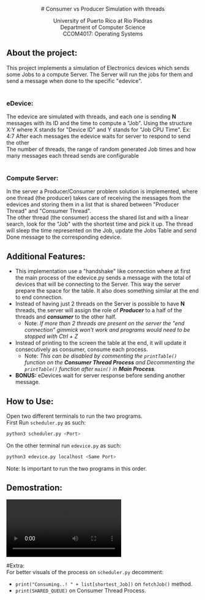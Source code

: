 <p align="center">
# Consumer vs Producer Simulation with threads
</p>
<p align="center">
University of Puerto Rico at Rio Piedras
  </br>
Department of Computer Science
  </br>
CCOM4017: Operating Systems
  </p>
  
## About the project:
This project implements a simulation of Electronics devices which sends some Jobs to a compute Server. The Server will run the jobs for them
and send a message when done to the specific "edevice". 
</br>
</br>
### eDevice:
The edevice are simulated with threads, and each one is sending **N** messages with its ID and the time to compute a "Job". Using the structure X:Y
where X stands for "Device ID" and Y stands for "Job CPU Time".  Ex: 4:7  After each messages the edevice waits for server to respond to send the other</br>
The number of threads, the range of random generated Job times and how many messages each thread sends are configurable
</br>
</br>
### Compute Server:
In the server a Producer/Consumer problem solution is implemented, where one thread (the producer) takes care of receiving the messages from the edevices and storing them in a list that is shared between "Producer Thread" and "Consumer Thread". </br> The other thread (the consumer) access the shared list and with a
linear search, look for the "Job" with the shortest time and pick it up. The thread will sleep the time represented on the Job, update the Jobs Table and send
Done message to the corresponding edevice.

## Additional Features:
  - This implementation use a "handshake" like connection where at first the main process of the edevice.py sends a message with the total of devices
    that will be connecting to the Server. This way the server prepare the space for the table. It also does something similar at the end to end connection. </br>
  - Instead of having just 2 threads on the Server is possible to have **N** threads, the server will assign the role of ***Producer*** to a half of the threads and 
    ***consumer*** to the other half.
    - Note: *If more than 2 threads are present on the server the "end connection" gimmick won't work and programs would need to be stopped with Ctrl + Z*
  - Instead of printing to the screen the table at the end, it will update it consecutively as consumer, consume each process.
    - Note: *This can be disabled by commenting the `printTable()` function on the **Consumer Thread Process** and Decommenting the `printTable()` function after 
            `main()` in **Main Process**.*
  - **BONUS:** eDevices wait for server response before sending another message.

## How to Use:
Open two different terminals to run the two programs. </br>
First Run `scheduler.py` as such: </br>
```bash
python3 scheduler.py <Port>
```
On the other terminal run `edevice.py` as such: </br>
```bash
python3 edevice.py localhost <Same Port>
```
Note: Is important to run the two programs in this order.

## Demostration: </br>

![Programs-Demo](https://user-images.githubusercontent.com/55097377/134273246-02826cc0-73da-4867-be2e-328ec84ea9cb.mov)

#Extra: </br>
For better visuals of the process on `scheduler.py` decomment:
  - `print("Consuming..! " + list[shortest_Job])` on ``fetchJob()`` method.
  - `print(SHARED_QUEUE)` on Consumer Thread Process.




